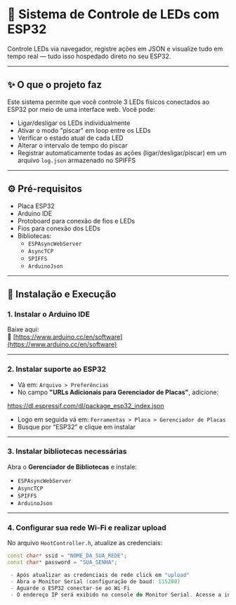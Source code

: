 # 🔌 Sistema de Controle de LEDs com ESP32

Controle LEDs via navegador, registre ações em JSON e visualize tudo em tempo real — tudo isso hospedado direto no seu ESP32.

---

## ✨ O que o projeto faz

Este sistema permite que você controle 3 LEDs físicos conectados ao ESP32 por meio de uma interface web. Você pode:

- Ligar/desligar os LEDs individualmente
- Ativar o modo "piscar" em loop entre os LEDs
- Verificar o estado atual de cada LED
- Alterar o intervalo de tempo do piscar
- Registrar automaticamente todas as ações (ligar/desligar/piscar) em um arquivo `log.json` armazenado no SPIFFS

---

## ⚙️ Pré-requisitos

- Placa ESP32
- Arduino IDE
- Protoboard para conexão de fios e LEDs
- Fios para conexão dos LEDs
- Bibliotecas:
  - `ESPAsyncWebServer`
  - `AsyncTCP`
  - `SPIFFS`
  - `ArduinoJson`

---

## 🚀 Instalação e Execução

### 1. Instalar o Arduino IDE

Baixe aqui:  
🔗 [https://www.arduino.cc/en/software](https://www.arduino.cc/en/software)

---

### 2. Instalar suporte ao ESP32

- Vá em: `Arquivo > Preferências`
- No campo **"URLs Adicionais para Gerenciador de Placas"**, adicione:

https://dl.espressif.com/dl/package_esp32_index.json

- Logo em seguida vá em: `Ferramentas > Placa > Gerenciador de Placas`
- Busque por “ESP32” e clique em instalar

---

### 3. Instalar bibliotecas necessárias

Abra o **Gerenciador de Bibliotecas** e instale:

- `ESPAsyncWebServer`
- `AsyncTCP`
- `SPIFFS`
- `ArduinoJson`

---

### 4. Configurar sua rede Wi-Fi e realizar upload

No arquivo `HootController.h`, atualize as credenciais:

```cpp
const char* ssid = "NOME_DA_SUA_REDE";
const char* password = "SUA_SENHA";

 - Após atualizar as credenciais de rede click em "upload"
 - Abra o Monitor Serial (configuração de baud: 115200)
 - Aguarde o ESP32 conectar-se ao Wi-Fi
 - O endereço IP será exibido no console do Monitor Serial. Acesse a interface web abrindo o endereço IP diretamente no navegador.
